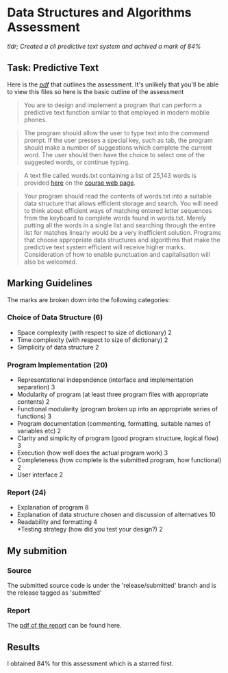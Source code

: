 # Data Structures and Algorithms Assessment

*tldr; Created a cli predictive text system and achived a mark of 84%*
## Task: Predictive Text

Here is the [*pdf*](http://www.elec.york.ac.uk/internal_web/meng/yr2/modules/DSA/DSA/Assessment/DSAAssessment2016.pdf) that outlines the assessment. It's unlikely that you'll be able to view this files so here is the basic outline of the assessment 

> You are to design and implement a program that can perform a predictive text function similar to
that employed in modern mobile phones.

> The program should allow the user to type text into the command prompt. If the user presses a
special key, such as tab, the program should make a number of suggestions which complete the
current word. The user should then have the choice to select one of the suggested words, or continue
typing.

> A text file called words.txt containing a list of 25,143 words is provided [here](http://www.elec.york.ac.uk/internal_web/meng/yr2/modules/DSA/DSA/Assessment/words.txt) on the [course web
page](http://www.elec.york.ac.uk/internal_web/meng/yr2/modules/DSA/DSA/).

> Your program should read the contents of words.txt into a suitable data structure that allows
efficient storage and search. You will need to think about efficient ways of matching entered letter
sequences from the keyboard to complete words found in words.txt. Merely putting all the words in
a single list and searching through the entire list for matches linearly would be a very inefficient
solution. Programs that choose appropriate data structures and algorithms that make the predictive
text system efficient will receive higher marks. Consideration of how to enable punctuation and
capitalisation will also be welcomed.

## Marking Guidelines
The marks are broken down into the following categories:

### Choice of Data Structure (6)  
* Space complexity (with respect to size of dictionary) 2  
* Time complexity (with respect to size of dictionary) 2  
* Simplicity of data structure 2  

### Program Implementation (20)  
* Representational independence (interface and implementation separation) 3  
* Modularity of program (at least three program files with appropriate contents) 2  
* Functional modularity (program broken up into an appropriate series of functions) 3  
* Program documentation (commenting, formatting, suitable names of variables etc) 2  
* Clarity and simplicity of program (good program structure, logical flow) 3  
* Execution (how well does the actual program work) 3  
* Completeness (how complete is the submitted program, how functional) 2  
* User interface 2  

### Report (24)  
* Explanation of program 8  
* Explanation of data structure chosen and discussion of alternatives 10  
* Readability and formatting 4  
*Testing strategy (how did you test your design?) 2  

## My submition

### Source
The submitted source code is under the 'release/submitted' branch and is the release tagged as 'submitted'

### Report 
The [pdf of the report](https://github.com/zwrawr/DSA_Assessment/blob/master/Report/DSA_AssesmentReport.pdf) can be found here.

## Results
I obtained 84% for this assessment which is a starred first.

